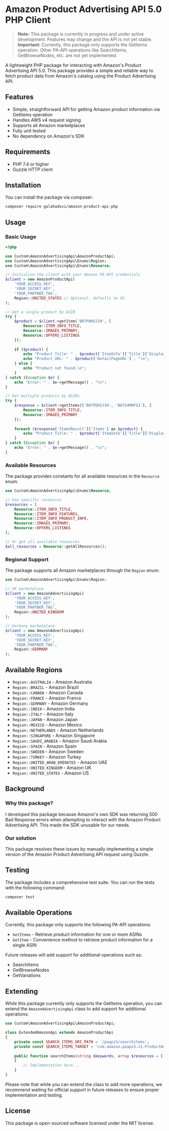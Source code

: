 # Amazon Product Advertising API 5.0 PHP Client

> **Note:** This package is currently in progress and under active development. Features may change and the API is not yet stable.
> **Important:** Currently, this package only supports the GetItems operation. Other PA-API operations like SearchItems, GetBrowseNodes, etc. are not yet implemented.

A lightweight PHP package for interacting with Amazon's Product Advertising API 5.0. This package provides a simple and reliable way to fetch product data from Amazon's catalog using the Product Advertising API.

## Features

- Simple, straightforward API for getting Amazon product information via GetItems operation
- Handles AWS v4 request signing
- Supports all Amazon marketplaces
- Fully unit tested
- No dependency on Amazon's SDK

## Requirements

- PHP 7.4 or higher
- Guzzle HTTP client

## Installation

You can install the package via composer:

```bash
composer require galahadxvi/amazon-product-api-php
```

## Usage

### Basic Usage

```php
<?php

use Custom\AmazonAdvertisingApi\AmazonProductApi;
use Custom\AmazonAdvertisingApi\Enums\Region;
use Custom\AmazonAdvertisingApi\Enums\Resource;

// Initialize the client with your Amazon PA-API credentials
$client = new AmazonProductApi(
    'YOUR_ACCESS_KEY',
    'YOUR_SECRET_KEY',
    'YOUR_PARTNER_TAG',
    Region::UNITED_STATES // Optional, defaults to US
);

// Get a single product by ASIN
try {
    $product = $client->getItem('B07PDHSJ1H', [
        Resource::ITEM_INFO_TITLE,
        Resource::IMAGES_PRIMARY,
        Resource::OFFERS_LISTINGS
    ]);
    
    if ($product) {
        echo "Product Title: " . $product['ItemInfo']['Title']['DisplayValue'] . "\n";
        echo "Product URL: " . $product['DetailPageURL'] . "\n";
    } else {
        echo "Product not found.\n";
    }
} catch (Exception $e) {
    echo "Error: " . $e->getMessage() . "\n";
}

// Get multiple products by ASINs
try {
    $response = $client->getItems(['B07PDHSJ1H', 'B07G4MNFS1'], [
        Resource::ITEM_INFO_TITLE,
        Resource::IMAGES_PRIMARY
    ]);
    
    foreach ($response['ItemsResult']['Items'] as $product) {
        echo "Product Title: " . $product['ItemInfo']['Title']['DisplayValue'] . "\n";
    }
} catch (Exception $e) {
    echo "Error: " . $e->getMessage() . "\n";
}
```

### Available Resources

The package provides constants for all available resources in the `Resource` enum:

```php
use Custom\AmazonAdvertisingApi\Enums\Resource;

// Use specific resources
$resources = [
    Resource::ITEM_INFO_TITLE,
    Resource::ITEM_INFO_FEATURES,
    Resource::ITEM_INFO_PRODUCT_INFO,
    Resource::IMAGES_PRIMARY,
    Resource::OFFERS_LISTINGS
];

// Or get all available resources
$all_resources = Resource::getAllResources();
```

### Regional Support

The package supports all Amazon marketplaces through the `Region` enum:

```php
use Custom\AmazonAdvertisingApi\Enums\Region;

// UK marketplace
$client = new AmazonAdvertisingApi(
    'YOUR_ACCESS_KEY',
    'YOUR_SECRET_KEY',
    'YOUR_PARTNER_TAG',
    Region::UNITED_KINGDOM
);

// Germany marketplace
$client = new AmazonAdvertisingApi(
    'YOUR_ACCESS_KEY',
    'YOUR_SECRET_KEY',
    'YOUR_PARTNER_TAG',
    Region::GERMANY
);
```

## Available Regions

- `Region::AUSTRALIA` - Amazon Australia
- `Region::BRAZIL` - Amazon Brazil
- `Region::CANADA` - Amazon Canada
- `Region::FRANCE` - Amazon France
- `Region::GERMANY` - Amazon Germany
- `Region::INDIA` - Amazon India
- `Region::ITALY` - Amazon Italy
- `Region::JAPAN` - Amazon Japan
- `Region::MEXICO` - Amazon Mexico
- `Region::NETHERLANDS` - Amazon Netherlands
- `Region::SINGAPORE` - Amazon Singapore
- `Region::SAUDI_ARABIA` - Amazon Saudi Arabia
- `Region::SPAIN` - Amazon Spain
- `Region::SWEDEN` - Amazon Sweden
- `Region::TURKEY` - Amazon Turkey
- `Region::UNITED_ARAB_EMIRATES` - Amazon UAE
- `Region::UNITED_KINGDOM` - Amazon UK
- `Region::UNITED_STATES` - Amazon US

## Background

### Why this package?

I developed this package because Amazon's own SDK was returning 500 Bad Response errors when attempting to interact with the Amazon Product Advertising API. This made the SDK unusable for our needs.

### Our solution

This package resolves these issues by manually implementing a simple version of the Amazon Product Advertising API request using Guzzle.

## Testing

The package includes a comprehensive test suite. You can run the tests with the following command:

```bash
composer test
```

## Available Operations

Currently, this package only supports the following PA-API operations:

- `GetItems` - Retrieve product information for one or more ASINs
- `GetItem` - Convenience method to retrieve product information for a single ASIN

Future releases will add support for additional operations such as:
- SearchItems
- GetBrowseNodes
- GetVariations

## Extending

While this package currently only supports the GetItems operation, you can extend the `AmazonAdvertisingApi` class to add support for additional operations:

```php
use Custom\AmazonAdvertisingApi\AmazonProductApi;

class ExtendedAmazonApi extends AmazonProductApi
{
    private const SEARCH_ITEMS_URI_PATH = '/paapi5/searchitems';
    private const SEARCH_ITEMS_TARGET = 'com.amazon.paapi5.v1.ProductAdvertisingAPIv1.SearchItems';
    
    public function searchItems(string $keywords, array $resources = []): array
    {
        // Implementation here...
    }
}
```

Please note that while you can extend the class to add more operations, we recommend waiting for official support in future releases to ensure proper implementation and testing.

## License

This package is open-sourced software licensed under the MIT license. 
